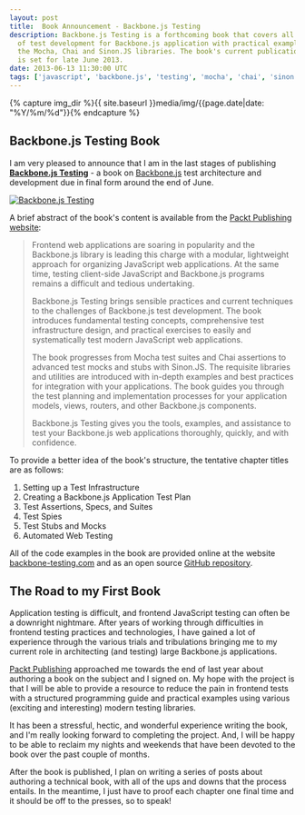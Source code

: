 ```yaml
---
layout: post
title:  Book Announcement - Backbone.js Testing
description: Backbone.js Testing is a forthcoming book that covers all aspects
  of test development for Backbone.js application with practical examples using
  the Mocha, Chai and Sinon.JS libraries. The book's current publication date
  is set for late June 2013.
date: 2013-06-13 11:30:00 UTC
tags: ['javascript', 'backbone.js', 'testing', 'mocha', 'chai', 'sinon']
---
```

{% capture img_dir %}{{ site.baseurl }}media/img/{{page.date|date: "%Y/%m/%d"}}{% endcapture %}

## Backbone.js Testing Book

I am very pleased to announce that I am in the last stages of publishing
**[Backbone.js Testing][packt]** - a book on [Backbone.js][backbone] test
architecture and development due in final form around the end of June.

<div class="pull-center">
  <a href="http://www.packtpub.com/backbonejs-testing/book">
    <img class="bordered"
         alt="Backbone.js Testing"
         title="Backbone.js Testing"
         src="{{ img_dir }}/book-cover.jpg" />
  </a>
</div>

A brief abstract of the book's content is available from the
[Packt Publishing][packtpub] [website][packt]:

> Frontend web applications are soaring in popularity and the
> Backbone.js library is leading this charge with a modular,
> lightweight approach for organizing JavaScript web applications. At
> the same time, testing client-side JavaScript and Backbone.js
> programs remains a difficult and tedious undertaking.
>
> Backbone.js Testing brings sensible practices and current techniques
> to the challenges of Backbone.js test development. The book
> introduces fundamental testing concepts, comprehensive test
> infrastructure design, and practical exercises to easily and
> systematically test modern JavaScript web applications.
>
> The book progresses from Mocha test suites and Chai assertions to
> advanced test mocks and stubs with Sinon.JS. The requisite libraries
> and utilities are introduced with in-depth examples and best
> practices for integration with your applications. The book guides
> you through the test planning and implementation processes for your
> application models, views, routers, and other Backbone.js
> components.
>
> Backbone.js Testing gives you the tools, examples, and assistance to
> test your Backbone.js web applications thoroughly, quickly, and with
> confidence.

To provide a better idea of the book's structure, the tentative chapter titles
are as follows:

1. Setting up a Test Infrastructure
2. Creating a Backbone.js Application Test Plan
3. Test Assertions, Specs, and Suites
4. Test Spies
5. Test Stubs and Mocks
6. Automated Web Testing

All of the code examples in the book are provided online at the website
[backbone-testing.com](http://backbone-testing.com) and as an open source
[GitHub repository](https://github.com/ryan-roemer/backbone-testing).

<!-- more start -->

## The Road to my First Book

Application testing is difficult, and frontend JavaScript testing can often be
a downright nightmare. After years of working through difficulties in frontend
testing practices and technologies, I have gained a lot of experience through
the various trials and tribulations bringing me to my current role in
architecting (and testing) large Backbone.js applications.

[Packt Publishing][packtpub] approached me towards the end of last year about
authoring a book on the subject and I signed on. My hope with the project is
that I will be able to provide a resource to reduce the pain in frontend tests
with a structured programming guide and practical examples using
various (exciting and interesting) modern testing libraries.

It has been a stressful,
hectic, and wonderful experience writing the book, and I'm really looking
forward to completing the project. And, I will be happy to be able to reclaim
my nights and weekends that have been devoted to the book over the past
couple of months.

After the book is published, I plan on writing a series of posts about
authoring a technical book, with all of the ups and downs that the process
entails. In the meantime, I just have to proof each chapter one final time and
it should be off to the presses, so to speak!

[backbone]: http://backbonejs.org/
[packtpub]: http://www.packtpub.com/
[packt]: http://www.packtpub.com/backbonejs-testing/book

<!-- more end -->
